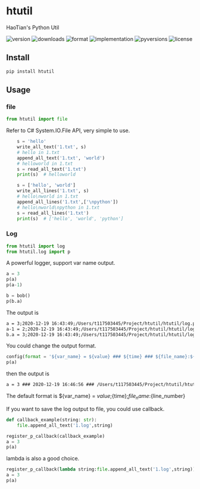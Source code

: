 # htutil

HaoTian's Python Util

![version](https://img.shields.io/pypi/v/htutil)
![downloads](https://img.shields.io/pypi/dm/htutil)
![format](https://img.shields.io/pypi/format/htutil)
![implementation](https://img.shields.io/pypi/implementation/htutil)
![pyversions](https://img.shields.io/pypi/pyversions/htutil)
![license](https://img.shields.io/pypi/l/htutil)

## Install

```sh
pip install htutil
```

## Usage

### file

```python
from htutil import file
```

Refer to C# System.IO.File API, very simple to use.

```python
    s = 'hello'
    write_all_text('1.txt', s)
    # hello in 1.txt
    append_all_text('1.txt', 'world')
    # helloworld in 1.txt
    s = read_all_text('1.txt')
    print(s)  # helloworld

    s = ['hello', 'world']
    write_all_lines('1.txt', s)
    # hello\nworld in 1.txt
    append_all_lines('1.txt',['\npython'])
    # hello\nworld\npython in 1.txt
    s = read_all_lines('1.txt')
    print(s)  # ['hello', 'world', 'python']
```

### Log

```python
from htutil import log
from htutil.log import p
```

A powerful logger, support var name output.

```python
a = 3
p(a)
p(a-1)

b = bob()
p(b.a)
```

The output is

```txt
a = 3;2020-12-19 16:43:49;/Users/t117503445/Project/htutil/htutil/log.py:55
a-1 = 2;2020-12-19 16:43:49;/Users/t117503445/Project/htutil/htutil/log.py:56
b.a = 3;2020-12-19 16:43:49;/Users/t117503445/Project/htutil/htutil/log.py:58
```

You could change the output format.

```python
config(format = '${var_name} = ${value} ### ${time} ### ${file_name}:${line_number}')
p(a)
```

then the output is

```txt
a = 3 ### 2020-12-19 16:46:56 ### /Users/t117503445/Project/htutil/htutil/log.py:60
```

The default format is ${var_name} = ${value};${time};${file_name}:${line_number}

If you want to save the log output to file, you could use callback.

```python
def callback_example(string: str):
    file.append_all_text('1.log',string)

register_p_callback(callback_example)
a = 3
p(a)
```

lambda is also a good choice.

```python
register_p_callback(lambda string:file.append_all_text('1.log',string))
a = 3
p(a)
```
